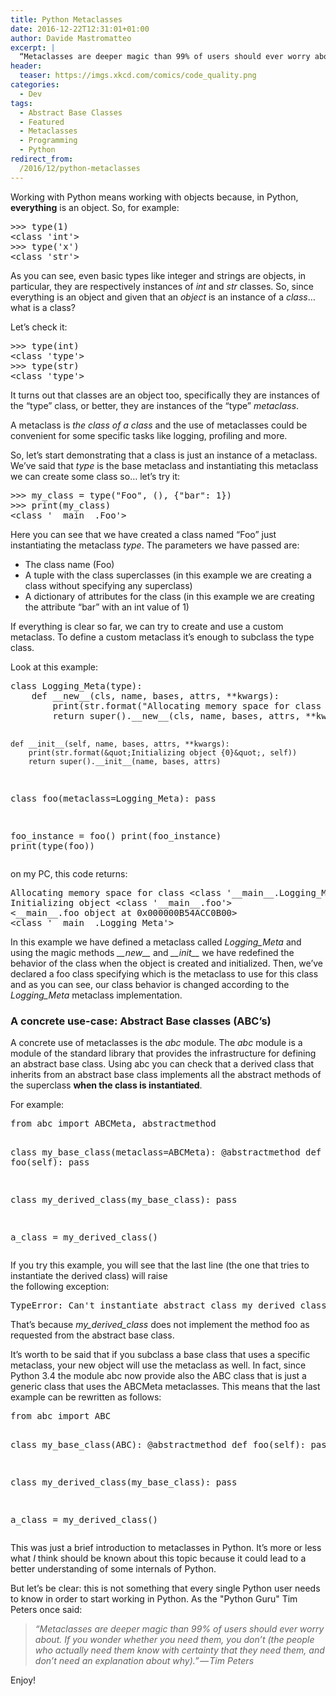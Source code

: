 ```yaml
---
title: Python Metaclasses
date: 2016-12-22T12:31:01+01:00
author: Davide Mastromatteo
excerpt: |
  “Metaclasses are deeper magic than 99% of users should ever worry about. If you wonder whether you need them, you don’t". That's what Tim Peters once said. But aren't you curious to know something about them? :)
header:
  teaser: https://imgs.xkcd.com/comics/code_quality.png
categories:
  - Dev
tags:
  - Abstract Base Classes
  - Featured
  - Metaclasses
  - Programming
  - Python
redirect_from:
  /2016/12/python-metaclasses
---
```

<!-- wp:paragraph -->
<p>Working with Python means working with objects because, in Python, <strong>everything</strong> is an object. So, for example:</p>
<!-- /wp:paragraph -->

<!-- wp:codemirror-blocks/code-block {"mode":"python","mime":"text/x-python"} -->
<div class="wp-block-codemirror-blocks-code-block code-block"><pre class="CodeMirror cm-s-material" data-setting="{&quot;mode&quot;:&quot;python&quot;,&quot;mime&quot;:&quot;text/x-python&quot;,&quot;theme&quot;:&quot;material&quot;,&quot;lineNumbers&quot;:false,&quot;lineWrapping&quot;:false,&quot;readOnly&quot;:true}">&gt;&gt;&gt; type(1)
&lt;class 'int'&gt;
&gt;&gt;&gt; type('x')
&lt;class 'str'&gt;</pre></div>
<!-- /wp:codemirror-blocks/code-block -->

<!-- wp:paragraph -->
<p>As you can see, even basic types like integer and strings are objects, in particular, they are respectively instances of <em>int</em> and <em>str</em> classes. So, since everything is an object and given that an <em>object</em> is an instance of a <em>class</em>… what is a class?</p>
<!-- /wp:paragraph -->

<!-- wp:paragraph -->
<p>Let’s check it:</p>
<!-- /wp:paragraph -->

<!-- wp:codemirror-blocks/code-block {"mode":"python","mime":"text/x-python"} -->
<div class="wp-block-codemirror-blocks-code-block code-block"><pre class="CodeMirror cm-s-material" data-setting="{&quot;mode&quot;:&quot;python&quot;,&quot;mime&quot;:&quot;text/x-python&quot;,&quot;theme&quot;:&quot;material&quot;,&quot;lineNumbers&quot;:false,&quot;lineWrapping&quot;:false,&quot;readOnly&quot;:true}">&gt;&gt;&gt; type(int)
&lt;class 'type'&gt;
&gt;&gt;&gt; type(str)
&lt;class 'type'&gt;</pre></div>
<!-- /wp:codemirror-blocks/code-block -->

<!-- wp:paragraph -->
<p>It turns out that classes are an object too, specifically they are instances of the “type” class, or better, they are instances of the “type” <em>metaclass</em>.</p>
<!-- /wp:paragraph -->

<!-- wp:paragraph -->
<p>A metaclass is <em>the class of a class</em> and the use of metaclasses could be convenient for some specific tasks like logging, profiling and more.</p>
<!-- /wp:paragraph -->

<!-- wp:paragraph -->
<p>So, let’s start demonstrating that a class is just an instance of a metaclass. We’ve said that <em>type</em> is the base metaclass and instantiating this metaclass we can create some class so… let’s try it:</p>
<!-- /wp:paragraph -->

<!-- wp:codemirror-blocks/code-block {"mode":"python","mime":"text/x-python"} -->
<div class="wp-block-codemirror-blocks-code-block code-block"><pre class="CodeMirror cm-s-material" data-setting="{&quot;mode&quot;:&quot;python&quot;,&quot;mime&quot;:&quot;text/x-python&quot;,&quot;theme&quot;:&quot;material&quot;,&quot;lineNumbers&quot;:false,&quot;lineWrapping&quot;:false,&quot;readOnly&quot;:true}">&gt;&gt;&gt; my_class = type(&quot;Foo&quot;, (), {&quot;bar&quot;: 1})
&gt;&gt;&gt; print(my_class)
&lt;class '__main__.Foo'&gt;</pre></div>
<!-- /wp:codemirror-blocks/code-block -->

<!-- wp:paragraph -->
<p>Here you can see that we have created a class named “Foo” just instantiating the metaclass <em>type</em>. The parameters we have passed are:</p>
<!-- /wp:paragraph -->

<!-- wp:list -->
<ul><li>The class name (Foo)</li><li>A tuple with the class superclasses (in this example we are creating a class without specifying any superclass)</li><li>A dictionary of attributes for the class (in this example we are creating the attribute “bar” with an int value of 1)</li></ul>
<!-- /wp:list -->

<!-- wp:paragraph -->
<p>If everything is clear so far, we can try to create and use a custom metaclass. To define a custom metaclass it’s enough to subclass the type class.</p>
<!-- /wp:paragraph -->

<!-- wp:paragraph -->
<p>Look at this example:</p>
<!-- /wp:paragraph -->

<!-- wp:codemirror-blocks/code-block {"mode":"python","mime":"text/x-python"} -->
<div class="wp-block-codemirror-blocks-code-block code-block"><pre class="CodeMirror cm-s-material" data-setting="{&quot;mode&quot;:&quot;python&quot;,&quot;mime&quot;:&quot;text/x-python&quot;,&quot;theme&quot;:&quot;material&quot;,&quot;lineNumbers&quot;:false,&quot;lineWrapping&quot;:false,&quot;readOnly&quot;:true}">class Logging_Meta(type):
    def __new__(cls, name, bases, attrs, **kwargs):
        print(str.format(&quot;Allocating memory space for class {0} &quot;, cls))
        return super().__new__(cls, name, bases, attrs, **kwargs)

    def __init__(self, name, bases, attrs, **kwargs):
        print(str.format(&quot;Initializing object {0}&quot;, self))
        return super().__init__(name, bases, attrs)

class foo(metaclass=Logging_Meta):
    pass

foo_instance = foo()
print(foo_instance)
print(type(foo))</pre></div>
<!-- /wp:codemirror-blocks/code-block -->

<!-- wp:paragraph -->
<p>on my PC, this code returns:</p>
<!-- /wp:paragraph -->

<!-- wp:codemirror-blocks/code-block {"mode":"shell","mime":"text/x-sh"} -->
<div class="wp-block-codemirror-blocks-code-block code-block"><pre class="CodeMirror cm-s-material" data-setting="{&quot;mode&quot;:&quot;shell&quot;,&quot;mime&quot;:&quot;text/x-sh&quot;,&quot;theme&quot;:&quot;material&quot;,&quot;lineNumbers&quot;:false,&quot;lineWrapping&quot;:false,&quot;readOnly&quot;:true}">Allocating memory space for class &lt;class '__main__.Logging_Meta'&gt;
Initializing object &lt;class '__main__.foo'&gt;
&lt;__main__.foo object at 0x000000B54ACC0B00&gt;
&lt;class '__main__.Logging_Meta'&gt;</pre></div>
<!-- /wp:codemirror-blocks/code-block -->

<!-- wp:paragraph -->
<p>In this example we have defined a metaclass called <em>Logging_Meta</em> and using the magic methods <em>__new__</em> and <em>__init__</em> we have redefined the behavior of the class when the object is created and initialized. Then, we’ve declared a foo class specifying which is the metaclass to use for this class and as you can see, our class behavior is changed according to the <em>Logging_Meta</em> metaclass implementation.</p>
<!-- /wp:paragraph -->

<!-- wp:heading {"level":3} -->
<h3>A concrete use-case: Abstract Base classes&nbsp;(ABC’s)</h3>
<!-- /wp:heading -->

<!-- wp:paragraph -->
<p>A concrete use of metaclasses is the <em>abc</em> module. The <em>abc</em> module is a module of the standard library that provides the infrastructure for defining an abstract base class. Using abc you can check that a derived class that inherits from an abstract base class implements all the abstract methods of the superclass <strong>when the class is instantiated</strong>.</p>
<!-- /wp:paragraph -->

<!-- wp:paragraph -->
<p>For example:</p>
<!-- /wp:paragraph -->

<!-- wp:codemirror-blocks/code-block {"mode":"python","mime":"text/x-python"} -->
<div class="wp-block-codemirror-blocks-code-block code-block"><pre class="CodeMirror cm-s-material" data-setting="{&quot;mode&quot;:&quot;python&quot;,&quot;mime&quot;:&quot;text/x-python&quot;,&quot;theme&quot;:&quot;material&quot;,&quot;lineNumbers&quot;:false,&quot;lineWrapping&quot;:false,&quot;readOnly&quot;:true}">from abc import ABCMeta, abstractmethod

class my_base_class(metaclass=ABCMeta):
    @abstractmethod
    def foo(self):
        pass

class my_derived_class(my_base_class):
    pass

a_class = my_derived_class()</pre></div>
<!-- /wp:codemirror-blocks/code-block -->

<!-- wp:paragraph -->
<p>If you try this example, you will see that the last line (the one that tries to instantiate the derived class) will raise<br>
the following exception:</p>
<!-- /wp:paragraph -->

<!-- wp:codemirror-blocks/code-block -->
<div class="wp-block-codemirror-blocks-code-block code-block"><pre class="CodeMirror cm-s-material" data-setting="{&quot;mode&quot;:&quot;htmlmixed&quot;,&quot;mime&quot;:&quot;text/html&quot;,&quot;theme&quot;:&quot;material&quot;,&quot;lineNumbers&quot;:false,&quot;lineWrapping&quot;:false,&quot;readOnly&quot;:true}">TypeError: Can't instantiate abstract class my_derived_class with abstract methods foo</pre></div>
<!-- /wp:codemirror-blocks/code-block -->

<!-- wp:paragraph -->
<p>That’s because <em>my_derived_class</em> does not implement the method foo as requested from the abstract base class.</p>
<!-- /wp:paragraph -->

<!-- wp:paragraph -->
<p>It’s worth to be said that if you subclass a base class that uses a specific metaclass, your new object will use the metaclass as well. In fact, since Python 3.4 the module abc now provide also the ABC class that is just a generic class that uses the ABCMeta metaclasses. This means that the last example can be rewritten as follows:</p>
<!-- /wp:paragraph -->

<!-- wp:codemirror-blocks/code-block {"mode":"python","mime":"text/x-python"} -->
<div class="wp-block-codemirror-blocks-code-block code-block"><pre class="CodeMirror cm-s-material" data-setting="{&quot;mode&quot;:&quot;python&quot;,&quot;mime&quot;:&quot;text/x-python&quot;,&quot;theme&quot;:&quot;material&quot;,&quot;lineNumbers&quot;:false,&quot;lineWrapping&quot;:false,&quot;readOnly&quot;:true}">from abc import ABC

class my_base_class(ABC):
    @abstractmethod
    def foo(self):
        pass

class my_derived_class(my_base_class):
    pass

a_class = my_derived_class()</pre></div>
<!-- /wp:codemirror-blocks/code-block -->

<!-- wp:paragraph -->
<p>This was just a brief introduction to metaclasses in Python. It’s more or less what <em>I</em> think should be known about this topic because it could lead to a better understanding of some internals of Python.</p>
<!-- /wp:paragraph -->

<!-- wp:paragraph -->
<p>But let’s be clear: this is not something that every single Python user needs to know in order to start working in Python. As the "Python Guru" Tim Peters once said:</p>
<!-- /wp:paragraph -->

<!-- wp:quote -->
<blockquote class="wp-block-quote"><p><em>“Metaclasses are deeper magic than 99% of users should ever worry about. If you wonder whether you need them, you don’t (the people who actually need them know with certainty that they need them, and don’t need an explanation about why).” — Tim Peters</em></p></blockquote>
<!-- /wp:quote -->

<!-- wp:paragraph -->
<p>Enjoy!</p>
<!-- /wp:paragraph -->